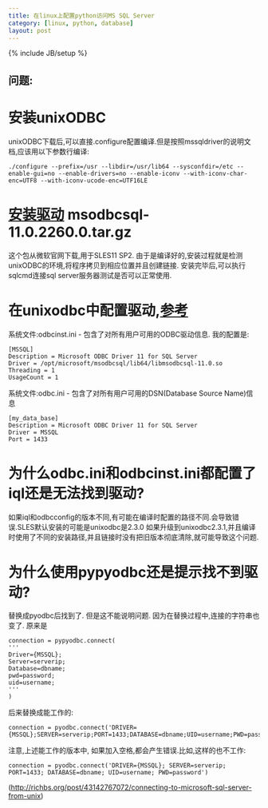 ```yaml
---
title: 在linux上配置python访问MS SQL Server
category: [linux, python, database]
layout: post
---
```

{% include JB/setup %}

## 问题:

# 安装unixODBC
unixODBC下载后,可以直接.configure配置编译.但是按照mssqldriver的说明文档,应该用以下参数行编译:

    ./configure --prefix=/usr --libdir=/usr/lib64 --sysconfdir=/etc --enable-gui=no --enable-drivers=no --enable-iconv --with-iconv-char-enc=UTF8 --with-iconv-ucode-enc=UTF16LE 


# [安装驱动](https://msdn.microsoft.com/en-us/library/hh568454(v=sql.110).aspx) msodbcsql-11.0.2260.0.tar.gz
这个包从微软官网下载,用于SLES11 SP2. 由于是编译好的,安装过程就是检测unixODBC的环境,将程序拷贝到相应位置并且创建链接.
安装完毕后,可以执行sqlcmd连接sql server服务器测试是否可以正常使用.

# 在unixodbc中配置驱动,[参考](http://www.unixodbc.org/odbcinst.html)
系统文件:odbcinst.ini - 包含了对所有用户可用的ODBC驱动信息. 我的配置是:

    [MSSQL]
    Description = Microsoft ODBC Driver 11 for SQL Server
    Driver = /opt/microsoft/msodbcsql/lib64/libmsodbcsql-11.0.so
    Threading = 1
    UsageCount = 1
    
系统文件:odbc.ini - 包含了对所有用户可用的DSN(Database Source Name)信息

    [my_data_base]
    Description = Microsoft ODBC Driver 11 for SQL Server
    Driver = MSSQL
    Port = 1433
    


# 为什么odbc.ini和odbcinst.ini都配置了iql还是无法找到驱动?
如果iql和odbcconfig的版本不同,有可能在编译时配置的路径不同.会导致错误.SLES默认安装的可能是unixodbc是2.3.0 如果升级到unixodbc2.3.1,并且编译时使用了不同的安装路径,并且链接时没有把旧版本彻底清除,就可能导致这个问题.

# 为什么使用pypyodbc还是提示找不到驱动?
替换成pyodbc后找到了. 但是这不能说明问题. 因为在替换过程中,连接的字符串也变了.
原来是

    connection = pypyodbc.connect(
    '''
    Driver={MSSQL};
    Server=serverip;
    Database=dbname;
    pwd=password;
    uid=username;
    '''
    )

后来替换成能工作的:

    connection = pyodbc.connect('DRIVER={MSSQL};SERVER=serverip;PORT=1433;DATABASE=dbname;UID=username;PWD=password')

注意,上述能工作的版本中, 如果加入空格,都会产生错误.比如,这样的也不工作:

    connection = pyodbc.connect('DRIVER={MSSQL}; SERVER=serverip; PORT=1433; DATABASE=dbname; UID=username; PWD=password')

(http://richbs.org/post/43142767072/connecting-to-microsoft-sql-server-from-unix)
